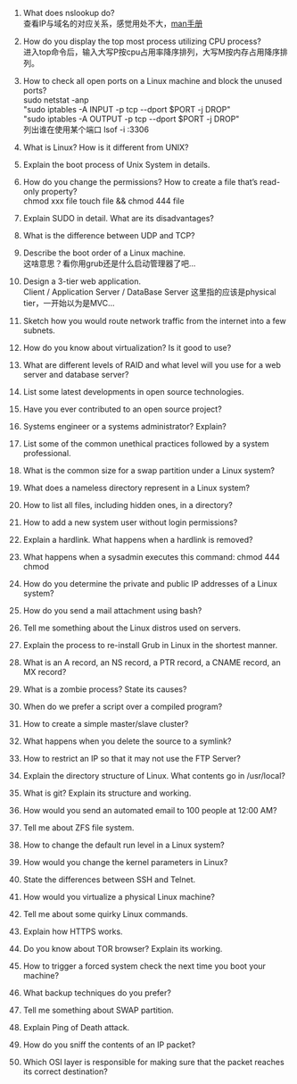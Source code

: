 1. What does nslookup do?  
    查看IP与域名的对应关系，感觉用处不大，[man手册](http://linux.die.net/man/1/nslookup)

2. How do you display the top most process utilizing CPU process?  
    进入top命令后，输入大写P按cpu占用率降序排列，大写M按内存占用降序排列。

3. How to check all open ports on a Linux machine and block the unused ports?  
    sudo netstat -anp  
    "sudo iptables -A INPUT -p tcp --dport $PORT -j DROP"    
    "sudo iptables -A OUTPUT -p tcp --dport $PORT -j DROP"  
    列出谁在使用某个端口  lsof -i :3306  

4. What is Linux? How is it different from UNIX?  

5. Explain the boot process of Unix System in details.  

6. How do you change the permissions? How to create a file that’s read-only property?  
    chmod xxx file
    touch file && chmod 444 file

7. Explain SUDO in detail. What are its disadvantages?

8. What is the difference between UDP and TCP?

9. Describe the boot order of a Linux machine.  
    这啥意思？看你用grub还是什么启动管理器了吧...

10. Design a 3-tier web application.  
     Client / Application Server / DataBase Server
     这里指的应该是physical tier，一开始以为是MVC...

11. Sketch how you would route network traffic from the internet into a few subnets.  


12. How do you know about virtualization? Is it good to use?

13. What are different levels of RAID and what level will you use for a web server and database server?

14. List some latest developments in open source technologies.

15. Have you ever contributed to an open source project?

16. Systems engineer or a systems administrator? Explain?

17. List some of the common unethical practices followed by a system professional.

18. What is the common size for a swap partition under a Linux system?

19. What does a nameless directory represent in a Linux system?

20. How to list all files, including hidden ones, in a directory?

21. How to add a new system user without login permissions?

22. Explain a hardlink. What happens when a hardlink is removed?

23. What happens when a sysadmin executes this command: chmod 444 chmod

24. How do you determine the private and public IP addresses of a Linux system?

25. How do you send a mail attachment using bash?

26. Tell me something about the Linux distros used on servers.

27. Explain the process to re-install Grub in Linux in the shortest manner.

28. What is an A record, an NS record, a PTR record, a CNAME record, an MX record?

29. What is a zombie process? State its causes?

30. When do we prefer a script over a compiled program?

31. How to create a simple master/slave cluster?

32. What happens when you delete the source to a symlink?

33. How to restrict an IP so that it may not use the FTP Server?

34. Explain the directory structure of Linux. What contents go in /usr/local?

35. What is git? Explain its structure and working.

36. How would you send an automated email to 100 people at 12:00 AM?

37. Tell me about ZFS file system.

38. How to change the default run level in a Linux system?

39. How would you change the kernel parameters in Linux?

40. State the differences between SSH and Telnet.

41. How would you virtualize a physical Linux machine?

42. Tell me about some quirky Linux commands.

43. Explain how HTTPS works.

44. Do you know about TOR browser? Explain its working.

45. How to trigger a forced system check the next time you boot your machine?

46. What backup techniques do you prefer?

47. Tell me something about SWAP partition.

48. Explain Ping of Death attack.

49. How do you sniff the contents of an IP packet?

50. Which OSI layer is responsible for making sure that the packet reaches its correct destination?
